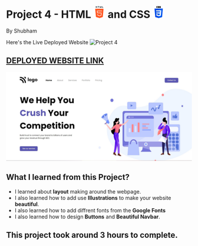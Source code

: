 # Project 4 - HTML ![](./readmeImages/html-5.png) and CSS ![](./readmeImages/css-3.png)

By Shubham

Here's the Live Deployed Website ![Project 4](https://img.shields.io/badge/Project-4-brightgreen)

## [DEPLOYED WEBSITE LINK](https://crushcompetition.netlify.app//)

![Completed Website](./readmeImages/completedScreenshot.jpg)

## What I learned from this Project?

- I learned about **layout** making around the webpage.
- I also learned how to add use **Illustrations** to make your website **beautiful**.
- I also learned how to add diffrent fonts from the **Google Fonts**
- I also learned how to design **Buttons** and **Beautiful Navbar**.

## This project took around **3 hours** to complete.

